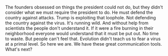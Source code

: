 The founders obsessed on things the president could not do, but they didn't consider what we must require the president to do. He must defend the country against attacks. Trump is exploiting that loophole. Not defending the country against the virus. It's running wild. And without help from scientists the people don't understand it. If it were a fire burning in their neighborhood everyone would understand that it must be put out. No time to waste. But people can't feel that. Evolution didn't teach us to fear a virus at a primal level. So here we are. We have these great communication tools. What's next?
